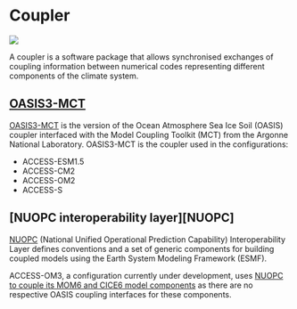 # <div class="highlight-bg center-icons"> Coupler  </div>

<!-- ![Coupler Component Logo](../../assets/component-logos/components-without-titles/ACCESS icon COUPLER.png){align=right width=40%} -->

<img src = "../../../assets/component-logos/component-maps/coupler-component-map.png" class="white-img-bg"></img>

A coupler is a software package that allows synchronised exchanges of coupling information between numerical codes representing different components of the climate system.

## <div class="center-icons"> [OASIS3-MCT][OASIS3-MCT]  </div>

[OASIS3-MCT][OASIS3-MCT] is the version of the Ocean Atmosphere Sea Ice Soil (OASIS) coupler interfaced with the Model Coupling Toolkit (MCT) from the Argonne National Laboratory. OASIS3-MCT is the coupler used in the configurations:

- ACCESS-ESM1.5
- ACCESS-CM2 
- ACCESS-OM2
- ACCESS-S

## <div class="center-icons"> [NUOPC interoperability layer][NUOPC] </div>

[NUOPC][NUOPC-int-layer] (National Unified Operational Prediction Capability) Interoperability Layer defines conventions and a set of generic components for building coupled models using the Earth System Modeling Framework (ESMF).

ACCESS-OM3, a configuration currently under development, uses [NUOPC to couple its MOM6 and CICE6 model components][coupler-choice] as there are no respective OASIS coupling interfaces for these components.

[OASIS3-MCT]: https://oasis.cerfacs.fr/en/
[NUOPC-int-layer]: https://earthsystemmodeling.org/nuopc/
[coupler-choice]: https://github.com/COSIMA/access-om3/discussions/7